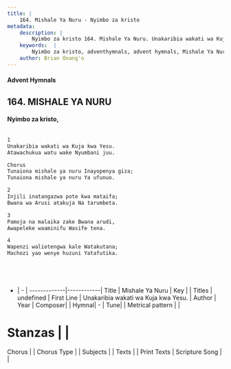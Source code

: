 ```yaml
---
title: |
    164. Mishale Ya Nuru - Nyimbo za kristo
metadata:
    description: |
        Nyimbo za kristo 164. Mishale Ya Nuru. Unakaribia wakati wa Kuja kwa Yesu.  Atawachukua watu wake Nyumbani juu.   Chorus Tunaiona mishale ya nuru Inayopenya giza;  Tunaiona mishale ya nuru Ya ufunuo.   
    keywords:  |
        Nyimbo za kristo, adventhymnals, advent hymnals, Mishale Ya Nuru, Unakaribia wakati wa Kuja kwa Yesu. . 
    author: Brian Onang'o
---
```


#### Advent Hymnals
## 164. MISHALE YA NURU
####  Nyimbo za kristo,

```txt

1
Unakaribia wakati wa Kuja kwa Yesu. 
Atawachukua watu wake Nyumbani juu. 

Chorus
Tunaiona mishale ya nuru Inayopenya giza; 
Tunaiona mishale ya nuru Ya ufunuo. 

2
Injili inatangazwa pote kwa mataifa; 
Bwana wa Arusi atakuja Na tarumbeta. 

3
Pamoja na malaika zake Bwana arudi, 
Awapeleke waaminifu Wasife tena. 

4
Wapenzi waliotengwa kale Watakutana; 
Machozi yao wenye huzuni Yatafutika.






```

- |   -  |
-------------|------------|
Title | Mishale Ya Nuru |
Key |  |
Titles | undefined |
First Line | Unakaribia wakati wa Kuja kwa Yesu.  |
Author | 
Year | 
Composer| |
Hymnal|  - |
Tune|  |
Metrical pattern | |
# Stanzas |  |
Chorus |  |
Chorus Type |  |
Subjects | |
Texts |  |
Print Texts | 
Scripture Song |  |
    
